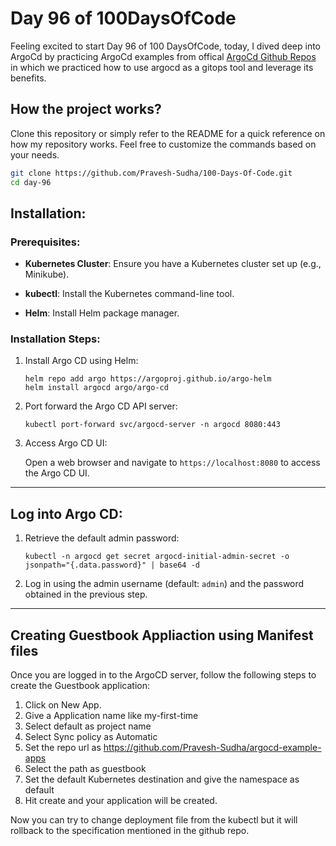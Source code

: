 # Day 96 of 100DaysOfCode

Feeling excited to start Day 96 of 100 DaysOfCode, today, I dived deep into ArgoCd by practicing ArgoCd examples from offical [ArgoCd Github Repos](https://github.com/Pravesh-Sudha/argocd-example-apps) in which we practiced how to use argocd as a gitops tool and leverage its benefits.

## How the project works?

Clone this repository or simply refer to the README for a quick reference on how my repository works. Feel free to customize the commands based on your needs.

```bash
git clone https://github.com/Pravesh-Sudha/100-Days-Of-Code.git
cd day-96
```

## Installation:

### Prerequisites:

- **Kubernetes Cluster**: Ensure you have a Kubernetes cluster set up (e.g., Minikube).
  
- **kubectl**: Install the Kubernetes command-line tool.
  
- **Helm**: Install Helm package manager.

### Installation Steps:

1. Install Argo CD using Helm:

   ```
   helm repo add argo https://argoproj.github.io/argo-helm
   helm install argocd argo/argo-cd
   ```

2. Port forward the Argo CD API server:

   ```
   kubectl port-forward svc/argocd-server -n argocd 8080:443
   ```

3. Access Argo CD UI:

   Open a web browser and navigate to `https://localhost:8080` to access the Argo CD UI.

---

## Log into Argo CD:

1. Retrieve the default admin password:

   ```
   kubectl -n argocd get secret argocd-initial-admin-secret -o jsonpath="{.data.password}" | base64 -d
   ```

2. Log in using the admin username (default: `admin`) and the password obtained in the previous step.

---

## Creating Guestbook Appliaction using Manifest files

Once you are logged in to the ArgoCD server, follow the following steps to create the Guestbook application:

1. Click on New App.
2. Give a Application name like my-first-time   
3. Select default as project name
4. Select Sync policy as Automatic
5. Set the repo url as https://github.com/Pravesh-Sudha/argocd-example-apps
6. Select the path as guestbook
7. Set the default Kubernetes destination and give the namespace as default
8. Hit create and your application will be created.

Now you can try to change deployment file from the kubectl but it will rollback to the specification mentioned in the github repo.



